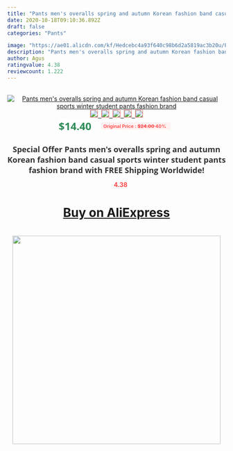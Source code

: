 ```yaml
---
title: "Pants men's overalls spring and autumn Korean fashion band casual sports winter student pants fashion brand"
date: 2020-10-18T09:10:36.892Z
draft: false
categories: "Pants"

image: "https://ae01.alicdn.com/kf/Hedcebc4a93f640c98b6d2a5819ac3b20u/Pants-men-s-overalls-spring-and-autumn-Korean-fashion-band-casual-sports-winter-student-pants-fashion.jpg"
description: "Pants men's overalls spring and autumn Korean fashion band casual sports winter student pants fashion brand"
author: Agus
ratingvalue: 4.38
reviewcount: 1.222
---
```

<br>
<div style="text-align: center;">
<a href="https://s.click.aliexpress.com/e/_AUoIjT" target="_blank" rel="nofollow noopener noreferrer"><img alt="Pants men's overalls spring and autumn Korean fashion band casual sports winter student pants fashion brand" class="magnifier-image" src="https://ae01.alicdn.com/kf/Hedcebc4a93f640c98b6d2a5819ac3b20u/Pants-men-s-overalls-spring-and-autumn-Korean-fashion-band-casual-sports-winter-student-pants-fashion.jpg_640x640.jpg">
<br>
<img style="border:1px solid salmon" src="https://ae01.alicdn.com/kf/Hedcebc4a93f640c98b6d2a5819ac3b20u/Pants-men-s-overalls-spring-and-autumn-Korean-fashion-band-casual-sports-winter-student-pants-fashion.jpg_120x120.jpg">&nbsp;&nbsp;<img style="border:1px solid salmon" src="https://ae01.alicdn.com/kf/Heb566b3e6fb84da087e4928725525277h/Pants-men-s-overalls-spring-and-autumn-Korean-fashion-band-casual-sports-winter-student-pants-fashion.jpg_120x120.jpg">&nbsp;&nbsp;<img style="border:1px solid salmon" src="https://ae01.alicdn.com/kf/H8b54f88ac08f4db38cf52dabea8fdd7bT/Pants-men-s-overalls-spring-and-autumn-Korean-fashion-band-casual-sports-winter-student-pants-fashion.jpg_120x120.jpg">&nbsp;&nbsp;<img style="border:1px solid salmon" src="https://ae01.alicdn.com/kf/H050fe7bde6554d5d9cbae3ff6dca1affq/Pants-men-s-overalls-spring-and-autumn-Korean-fashion-band-casual-sports-winter-student-pants-fashion.jpeg_120x120.jpg">&nbsp;&nbsp;<img style="border:1px solid salmon" src="https://ae01.alicdn.com/kf/H8b845a3f5a6c43a6b707b17c50faf7f4R/Pants-men-s-overalls-spring-and-autumn-Korean-fashion-band-casual-sports-winter-student-pants-fashion.jpg_120x120.jpg"></a></div><br0>
<div style="text-align: center;"><span style="background-color: white; border: 0px; box-sizing: border-box; color: seagreen; display: inline-block; font-family: &quot;open sans&quot; , &quot;arial&quot; , &quot;helvetica&quot; , sans-serif , &quot;heiti&quot;; font-size: 24px; font-stretch: inherit; font-weight: 700; line-height: inherit; margin: 0px 10px 0px 0px; padding: 0px; vertical-align: middle;">$14.40 </span>
<span style="background: rgb(255 , 241 , 241); border-radius: 3px; border: 0px; box-sizing: border-box; color: #ff4747; display: inline-block; font-family: inherit; font-size: 12px; font-stretch: inherit; font-style: inherit; font-variant: inherit; font-weight: 600; line-height: inherit; margin: 0px; padding: 2px 5px; transform: scale(0.9); vertical-align: middle;">Original Price : <b style="text-decoration: line-through;">$24.00 </b> 40%&nbsp;&nbsp;</span></div>
<h1 style="color: #333333; display: inline-block; font-family: &quot;open sans&quot; , &quot;arial&quot; , &quot;helvetica&quot; , sans-serif , &quot;heiti&quot;; font-size: 18px; font-stretch: inherit; font-weight: 700; text-align: center;">Special Offer Pants men's overalls spring and autumn Korean fashion band casual sports winter student pants fashion brand with FREE Shipping Worldwide!</h1>
<div style="color: #ff4747; text-align: center;">
<img src="https://4.bp.blogspot.com/-M0ZcTcb-5uY/XleCXlxnR4I/AAAAAAAAAEc/OrjgMkXV1oMQFaCRZj5HQwOCBcu3w1FegCPcBGAYYCw/s1600/star.png" style="height: 15px;">&nbsp;<b>4.38</b></div>
<div class="button_cont" align="center"><a class="buynow_a" href="https://s.click.aliexpress.com/e/_AUoIjT" target="_blank" rel="nofollow noopener noreferrer"><H1>Buy on AliExpress</H1></a></div><br>
<div class="separator" style="clear: both; text-align: center;">
<img src="https://lh3.googleusercontent.com/-pTy5HemUv9M/XlePHvY0dAI/AAAAAAAAAE4/0nX5iRUoIWY8eMW9Dpxeirr157OZliDIgCLcBGAsYHQ/s1600/badge.gif" width="480">
</div>
